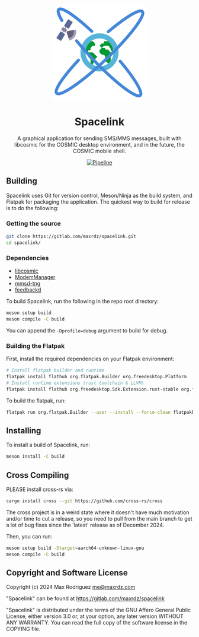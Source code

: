 <div align="center">
    <img src="./resources/icons/hicolor/scalable/apps/icon.svg">
    <h1>Spacelink</h1>
    <p>
        A graphical application for sending SMS/MMS messages, built with libcosmic
        for the COSMIC desktop environment, and in the future, the COSMIC mobile
        shell.
    </p>
    <a href="https://gitlab.com/maxrdz/spacelink/-/pipelines/latest"><img src="https://gitlab.com/maxrdz/spacelink/badges/master/pipeline.svg" alt="Pipeline" /></a>
</div>

## Building

Spacelink uses Git for version control, Meson/Ninja as the build
system, and Flatpak for packaging the application.
The quickest way to build for release is to do the following:

### Getting the source

```sh
git clone https://gitlab.com/maxrdz/spacelink.git
cd spacelink/
```

### Dependencies

- [libcosmic](https://github.com/pop-os/libcosmic)
- [ModemManager](https://gitlab.freedesktop.org/mobile-broadband/ModemManager/)
- [mmsd-tng](https://gitlab.com/kop316/mmsd/)
- [feedbackd](https://source.puri.sm/Librem5/feedbackd)

To build Spacelink, run the following in the repo root directory:

```sh
meson setup build
meson compile -C build
```

You can append the `-Dprofile=debug` argument to build for debug.

### Building the Flatpak

First, install the required dependencies on your Flatpak environment:

```sh
# Install flatpak builder and runtime
flatpak install flathub org.flatpak.Builder org.freedesktop.Platform
# Install runtime extensions (rust toolchain & LLVM)
flatpak install flathub org.freedesktop.Sdk.Extension.rust-stable org.freedesktop.Sdk.Extension.llvm18
```

To build the flatpak, run:

```sh
flatpak run org.flatpak.Builder --user --install --force-clean flatpakbuild/ com.maxrdz.Spacelink.json
```

## Installing

To install a build of Spacelink, run:

```sh
meson install -C build
```

## Cross Compiling

PLEASE install cross-rs via:

```sh
cargo install cross --git https://github.com/cross-rs/cross
```

The cross project is in a weird state where it doesn't have much motivation
and/or time to cut a release, so you need to pull from the main branch to
get a lot of bug fixes since the 'latest' release as of December 2024.

Then, you can run:

```sh
meson setup build -Dtarget=aarch64-unknown-linux-gnu
meson compile -C build
```

## Copyright and Software License

Copyright (c) 2024 Max Rodriguez <me@maxrdz.com>

"Spacelink" can be found at https://gitlab.com/maxrdz/spacelink

"Spacelink" is distributed under the terms of the GNU Affero General Public
License, either version 3.0 or, at your option, any later
version WITHOUT ANY WARRANTY. You can read the full copy of
the software license in the COPYING file.
